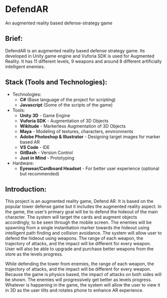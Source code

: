 # DefendAR
An augmented reality based defense-strategy game

Brief:
------

DefendAR is an augmented reality based defense strategy game. Its developed in Unity game engine and Vuforia SDK is used for Augmented Reality. It has 11 different levels, 9 weapons and around 8 different artificially intelligent enemies.

Stack (Tools and Technologies):
-------------------------------

- Technologies:
  - <b>C#</b> (Base language of the project for scripting)
  - <b>Javascript</b> (Some of the scripts of the game)
- Tools:
  - <b>Unity 3D</b> - Game Engine
  - <b>Vuforia SDK</b> - Augmentation of 3D Objects
  - <b>Wikitude</b> - Markerless Augmentation of 3D Objects
  - <b>Maya</b> - Modeling of textures, characters, environments
  - <b>Adobe Photoshop & Illustrator</b> - Designing target images for marker based AR
  - <b>VS Code</b> - IDE
  - <b>GitBash</b> - Version Control
  - <b>Just in Mind</b> - Prototyping
- Hardware:
  - <b>Eyewear/Cardboard Headset</b> - For better user experience (optional but recommended)

Introduction:
-------------
This project is an augmented reality game, Defend AR. It is based on the popular tower defense 
game but it includes the augmented reality aspect. In the game, the user’s primary goal 
will be to defend the hideout of the main character. The system will target the cards and augment 
objects accordingly, to be seen through the mobile screen. The enemies will be spawning from a 
single instantiation marker towards the hideout using intelligent path finding and collision 
avoidance. The system will allow user to defend the hideout using weapons. The range of each 
weapon, the trajectory of attacks, and the impact will be different for every weapon. User will 
also be able to upgrade and purchase better weapons from the store as the levels progress.

While defending the tower from enemies, the range of each weapon, the trajectory of attacks, and 
the impact will be different for every weapon. Because the game is physics based, the impact of attacks on both 
sides will be shown. The enemies will progressively get better as levels progress. Whatever is 
happening in the game, the system will allow the user to view it in 3D as the user tilts and rotates 
phone to enhance AR experience.

